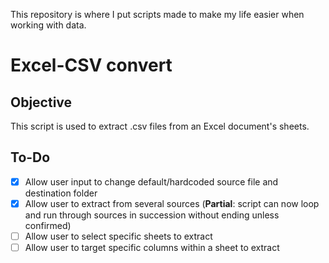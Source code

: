This repository is where I put scripts made to make my life easier when working with data.

# Excel-CSV convert
## Objective
This script is used to extract .csv files from an Excel document's sheets.

## To-Do
- [x] Allow user input to change default/hardcoded source file and destination folder
- [x] Allow user to extract from several sources (**Partial**: script can now loop and run through sources in succession without ending unless confirmed)
- [ ] Allow user to select specific sheets to extract
- [ ] Allow user to target specific columns within a sheet to extract
